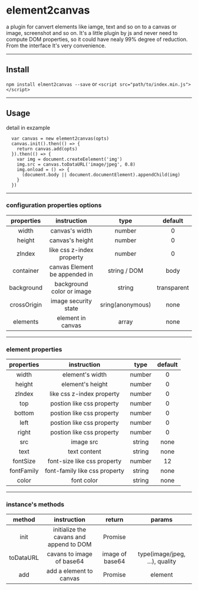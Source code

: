 # element2canvas
a plugin for canvert elements like iamge, text and so on to a canvas or image, screenshot and so on. It's a little plugin by js and never need to compute DOM properties, so it could have nealy 99% degree of reduction. From the interface It's very convenience.

---------------------

## Install
```npm install elment2canvas --save```
or
```<script src="path/to/index.min.js"></script>```

---------------------

## Usage
detail in exzample
```
  var canvas = new element2canvas(opts)
  canvas.init().then(() => {
    return canvas.add(opts)
  }).then(() => {
    var img = document.createEelement('img')
    img.src = canvas.toDataURL('image/jpeg', 0.8)
    img.onload = () => {
      (document.body || document.documentElement).appendChild(img)
    }
  }) 
```
--------
### configuration properties options

| properties | instruction | type | default
| :-: | :-: | :-: | :-: |
| width | canvas's width | number | 0 |
| height | canvas's height | number | 0 |
| zIndex | like css z-index property | number | 0 |
| container | canvas Element be appended in | string / DOM | body|
| background | background color or image | string | transparent |
| crossOrigin | image security state | sring(anonymous) | none |
| elements | element in canvas | array | none |

---------------------
### element properties

| properties | instruction | type | default
| :-: | :-: | :-: | :-: |
| width | element's width | number | 0 |
| height | element's height | number | 0 |
| zIndex | like css z-index property | number | 0 |
| top | postion like css property | number | 0 |
| bottom | postion like css property | number | 0 |
| left | postion like css property | number | 0 |
| right | postion like css property | number | 0 |
| src | image src | string | none |
| text | text content | string | none |
| fontSize | font-size like css property | number | 12 |
| fontFamily | font-family like css property | string | none |
| color | font color | string | none |

---------------

### instance's methods
| method | instruction | return | params |
| :-: | :-: | :-: | :-: |
| init | initialize the cavans and append to DOM | Promise |
| toDataURL | cavans to image of base64 | image of base64 | type(image/jpeg, ...), quality |
| add | add a element to canvas | Promise | element |